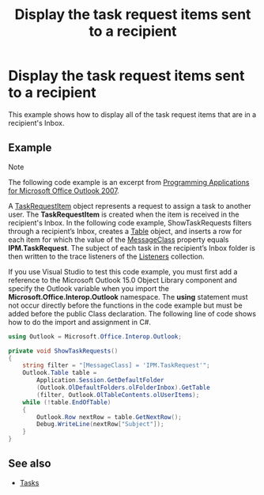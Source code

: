 ﻿---
title: Display the task request items sent to a recipient
TOCTitle: Display the task request items sent to a recipient
ms:assetid: 167c3d52-67b5-467c-a7b6-e8cc96002b63
ms:mtpsurl: https://msdn.microsoft.com/en-us/library/Ff184591(v=office.15)
ms:contentKeyID: 55119930
ms.date: 07/24/2014
mtps_version: v=office.15
---

# Display the task request items sent to a recipient

This example shows how to display all of the task request items that are in a recipient's Inbox.

## Example

> [!NOTE] 
> The following code example is an excerpt from [Programming Applications for Microsoft Office Outlook 2007](https://www.amazon.com/gp/product/0735622493?ie=UTF8&tag=msmsdn-20&linkCode=as2&camp=1789&creative=9325&creativeASIN=0735622493).

A [TaskRequestItem](https://msdn.microsoft.com/en-us/library/bb610737\(v=office.15\)) object represents a request to assign a task to another user. The **TaskRequestItem** is created when the item is received in the recipient's Inbox. In the following code example, ShowTaskRequests filters through a recipient’s Inbox, creates a [Table](https://msdn.microsoft.com/en-us/library/bb652856\(v=office.15\)) object, and inserts a row for each item for which the value of the [MessageClass](https://msdn.microsoft.com/en-us/library/bb610592\(v=office.15\)) property equals **IPM.TaskRequest**. The subject of each task in the recipient’s Inbox folder is then written to the trace listeners of the [Listeners](http://msdn.microsoft.com/en-us/library/system.diagnostics.debug.listeners.aspx) collection.

If you use Visual Studio to test this code example, you must first add a reference to the Microsoft Outlook 15.0 Object Library component and specify the Outlook variable when you import the **Microsoft.Office.Interop.Outlook** namespace. The **using** statement must not occur directly before the functions in the code example but must be added before the public Class declaration. The following line of code shows how to do the import and assignment in C\#.

```csharp
using Outlook = Microsoft.Office.Interop.Outlook;
```


```csharp
private void ShowTaskRequests()
{
    string filter = "[MessageClass] = 'IPM.TaskRequest'";
    Outlook.Table table =
        Application.Session.GetDefaultFolder
        (Outlook.OlDefaultFolders.olFolderInbox).GetTable
        (filter, Outlook.OlTableContents.olUserItems);
    while (!table.EndOfTable)
    {
        Outlook.Row nextRow = table.GetNextRow();
        Debug.WriteLine(nextRow["Subject"]);
    }
}
```

## See also

- [Tasks](tasks.md)


